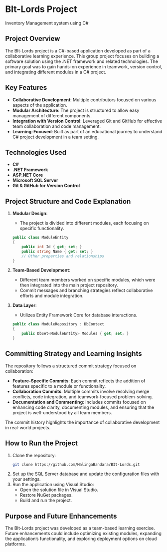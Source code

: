 # BIt-Lords Project

Inventory Management system using C#

## Project Overview

The BIt-Lords project is a C#-based application developed as part of a collaborative learning experience. This group project focuses on building a software solution using the .NET framework and related technologies. The primary goal was to gain hands-on experience in teamwork, version control, and integrating different modules in a C# project.

## Key Features

- **Collaborative Development**: Multiple contributors focused on various aspects of the application.
- **Modular Architecture**: The project is structured to allow easy management of different components.
- **Integration with Version Control**: Leveraged Git and GitHub for effective team collaboration and code management.
- **Learning-Focused**: Built as part of an educational journey to understand C# project development in a team setting.

## Technologies Used

- **C#**
- **.NET Framework**
- **ASP.NET Core**
- **Microsoft SQL Server**
- **Git & GitHub for Version Control**

## Project Structure and Code Explanation

1. **Modular Design**:
   - The project is divided into different modules, each focusing on specific functionality.
   ```csharp
   public class ModuleEntity
   {
       public int Id { get; set; }
       public string Name { get; set; }
       // Other properties and relationships
   }
   ```

2. **Team-Based Development**:
   - Different team members worked on specific modules, which were then integrated into the main project repository.
   - Commit messages and branching strategies reflect collaborative efforts and module integration.

3. **Data Layer**:
   - Utilizes Entity Framework Core for database interactions.
   ```csharp
   public class ModuleRepository : DbContext
   {
       public DbSet<ModuleEntity> Modules { get; set; }
   }
   ```

## Committing Strategy and Learning Insights

The repository follows a structured commit strategy focused on collaboration:
- **Feature-Specific Commits**: Each commit reflects the addition of features specific to a module or functionality.
- **Collaboration Commits**: Multiple commits involve resolving merge conflicts, code integration, and teamwork-focused problem-solving.
- **Documentation and Commenting**: Includes commits focused on enhancing code clarity, documenting modules, and ensuring that the project is well-understood by all team members.

The commit history highlights the importance of collaborative development in real-world projects.

## How to Run the Project

1. Clone the repository:
   ```bash
   git clone https://github.com/MalingaBandara/BIt-Lords.git
   ```
2. Set up the SQL Server database and update the configuration files with your settings.
3. Run the application using Visual Studio:
   - Open the solution file in Visual Studio.
   - Restore NuGet packages.
   - Build and run the project.

## Purpose and Future Enhancements

The BIt-Lords project was developed as a team-based learning exercise. Future enhancements could include optimizing existing modules, expanding the application’s functionality, and exploring deployment options on cloud platforms.

